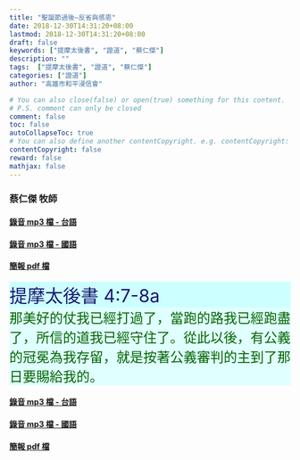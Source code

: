 ```yaml
---
title: "聖誕節過後—反省與感恩"
date: 2018-12-30T14:31:20+08:00
lastmod: 2018-12-30T14:31:20+08:00
draft: false
keywords: ["提摩太後書", "證道", "蔡仁傑"]
description: ""
tags:  ["提摩太後書", "證道", "蔡仁傑"]
categories: ["證道"]
author: "高雄市和平浸信會"

# You can also close(false) or open(true) something for this content.
# P.S. comment can only be closed
comment: false
toc: false
autoCollapseToc: true
# You can also define another contentCopyright. e.g. contentCopyright: "This is another copyright."
contentCopyright: false
reward: false
mathjax: false
---
```


### 蔡仁傑 牧師

#### [錄音 mp3 檔 - 台語](/mp3-s/s20181230t.mp3 "聖誕節過後—反省與感恩 - 台語")

#### [錄音 mp3 檔 - 國語](/mp3-s/s20181230c.mp3 "聖誕節過後—反省與感恩 - 國語")

#### [簡報 pdf 檔](/pdf-s/s20181230.pdf "聖誕節過後—反省與感恩")

<div
style="background-color:#CCFFFF"><font size="6", color="#191970">
提摩太後書 4:7-8a
</font>
</div>

<div
style="background-color:#E0FFFF"><font size="5", color="#006400">
那美好的仗我已經打過了，當跑的路我已經跑盡了，所信的道我已經守住了。從此以後，有公義的冠冕為我存留，就是按著公義審判的主到了那日要賜給我的。
</font>
</div>

#### [錄音 mp3 檔 - 台語](/mp3-s/s20181230t.mp3 "聖誕節過後—反省與感恩 - 台語")

#### [錄音 mp3 檔 - 國語](/mp3-s/s20181230c.mp3 "聖誕節過後—反省與感恩 - 國語")

#### [簡報 pdf 檔](/pdf-s/s20181230.pdf "聖誕節過後—反省與感恩")